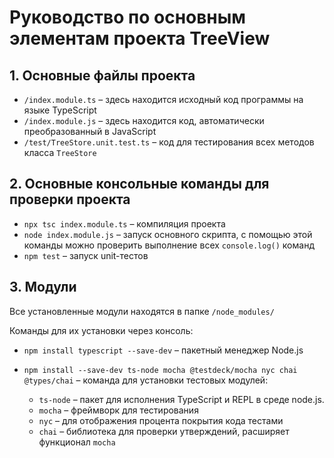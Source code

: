 # Руководство по основным элементам проекта TreeView

## 1. Основные файлы проекта

* `/index.module.ts` – здесь находится исходный код программы на языке TypeScript
* `/index.module.js` – здесь находится код, автоматически преобразованный в JavaScript
* `/test/TreeStore.unit.test.ts` – код для тестирования всех методов класса `TreeStore`

## 2. Основные консольные команды для проверки проекта

* `npx tsc index.module.ts` – компиляция проекта
* `node index.module.js` – запуск основного скрипта, с помощью этой команды можно проверить выполнение всех `console.log()` команд
* `npm test` – запуск unit-тестов

## 3. Модули

Все установленные модули находятся в папке `/node_modules/`

Команды для их установки через консоль:

* `npm install typescript --save-dev` – пакетный менеджер Node.js
* `npm install --save-dev ts-node mocha @testdeck/mocha nyc chai @types/chai` – команда для установки тестовых модулей:

    * `ts-node` – пакет для исполнения TypeScript и REPL в среде node.js.
    * `mocha` – фреймворк для тестирования
    * `nyc` – для отображения процента покрытия кода тестами
    * `chai` – библиотека для проверки утверждений, расширяет функционал `mocha`
